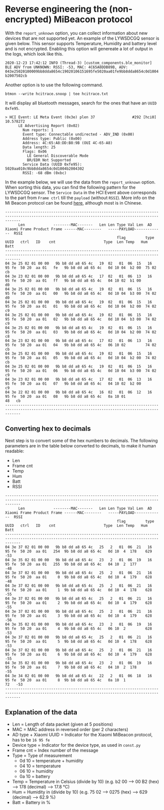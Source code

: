 # Reverse engineering the (non-encrypted) MiBeacon protocol 

With the `report_unknown` option, you can collect information about new devices that are not supported yet. An example of the LYWSDCGQ sensor is given below. This sensor supports Temperature, Humidity and battery level and is not encrypted. Enabling this option will genereate a lot of output in the logs, which look like this.

`2020-12-23 17:42:12 INFO (Thread-3) [custom_components.ble_monitor] BLE ADV from UNKNOWN: RSSI: -53, MAC: 4C65A8DDB89B, ADV: 043e25020100009bb8dda8654c19020106151695fe5020aa01fe9bb8dda8654c0d1004b2007502cb`

Another option is to use the following command. 

`btmon --write hcitrace.snoop | tee hcitrace.txt`

It will display all bluetooth messages, search for the ones that have an `UUID 0xfe95`. 

```
> HCI Event: LE Meta Event (0x3e) plen 37                 #292 [hci0] 10.578272
      LE Advertising Report (0x02)
        Num reports: 1
        Event type: Connectable undirected - ADV_IND (0x00)
        Address type: Public (0x00)
        Address: 4C:65:A8:DD:B8:9B (OUI 4C-65-A8)
        Data length: 25
        Flags: 0x06
          LE General Discoverable Mode
          BR/EDR Not Supported
        Service Data (UUID 0xfe95): 5020aa010c9bb8dda8654c0d1004b2004302
        RSSI: -68 dBm (0xbc)
```

In the example below, we will use the data from the `report_unknown` option. When sorting this data, you can find the following pattern for the LYWSDCGQ sensor. The `Service Data` in the HCI Event above corresponds to the part from `Frame ctrl` till the `payload` (without `RSSI`). More info on the Mi Beacon protocol can be found [here](https://cdn.cnbj0.fds.api.mi-img.com/miio.files/commonfile_pdf_f119c8464d43526b48fb453f19f30192.pdf), although most is in Chinese. 

```
---------------------------------------------------------------------------------------------------------------------------------------------------
      Len             --------MAC-------   Len Len Type Val Len  AD  Xiaomi Frame Product Frame ------MAC--------   -----PAYLOAD-------------  RSSI
                                                   flag         type  UUID   ctrl   ID    cnt                      Type  Len Temp   Hum   Batt
---------------------------------------------------------------------------------------------------------------------------------------------------
04 3e 25 02 01 00 00   9b b8 dd a8 65 4c   19  02   01  06  15   16  95 fe  50 20  aa 01   fe   9b b8 dd a8 65 4c   0d 10 04  b2 00  75 02      cb
04 3e 23 02 01 00 00   9b b8 dd a8 65 4c   17  02   01  06  13   16  95 fe  50 20  aa 01   ff   9b b8 dd a8 65 4c   04 10 02  b1 00             d0
04 3e 25 02 01 00 00   9b b8 dd a8 65 4c   19  02   01  06  15   16  95 fe  50 20  aa 01   00   9b b8 dd a8 65 4c   0d 10 04  b3 00  74 02      d0
04 3e 25 02 01 00 00   9b b8 dd a8 65 4c   19  02   01  06  15   16  95 fe  50 20  aa 01   01   9b b8 dd a8 65 4c   0d 10 04  b2 00  74 02      c9
04 3e 25 02 01 00 00   9b b8 dd a8 65 4c   19  02   01  06  15   16  95 fe  50 20  aa 01   02   9b b8 dd a8 65 4c   0d 10 04  b3 00  74 02      c9
04 3e 25 02 01 00 00   9b b8 dd a8 65 4c   19  02   01  06  15   16  95 fe  50 20  aa 01   03   9b b8 dd a8 65 4c   0d 10 04  b2 00  74 02      c8
04 3e 23 02 01 00 00   9b b8 dd a8 65 4c   17  02   01  06  13   16  95 fe  50 20  aa 01   04   9b b8 dd a8 65 4c   06 10 02         74 02      cb
04 3e 25 02 01 00 00   9b b8 dd a8 65 4c   19  02   01  06  15   16  95 fe  50 20  aa 01   05   9b b8 dd a8 65 4c   0d 10 04  b2 00  74 02      cb
04 3e 25 02 01 00 00   9b b8 dd a8 65 4c   19  02   01  06  15   16  95 fe  50 20  aa 01   06   9b b8 dd a8 65 4c   0d 10 04  b3 00  74 02      c9
04 3e 23 02 01 00 00   9b b8 dd a8 65 4c   17  02   01  06  13   16  95 fe  50 20  aa 01   07   9b b8 dd a8 65 4c   04 10 02  b2 00             c9
04 3e 22 02 01 00 00   9b b8 dd a8 65 4c   16  02   01  06  12   16  95 fe  50 20  aa 01   08   9b b8 dd a8 65 4c   0a 10 01               48   cb
---------------------------------------------------------------------------------------------------------------------------------------------------
```

## Converting hex to decimals
Next step is to convert some of the hex numbers to decimals. The following parameters are in the table below converted to decimals, to make it human readable:

- Len
- Frame cnt
- Temp
- Hum
- Batt
- RSSI

```
---------------------------------------------------------------------------------------------------------------------------------------------------
      Len             --------MAC-------   Len Len Type Val Len  AD  Xiaomi Frame Product Frame ------MAC--------   -----PAYLOAD-------------  RSSI
                                                   flag         type  UUID   ctrl   ID    cnt                      Type  Len Temp   Hum   Batt
---------------------------------------------------------------------------------------------------------------------------------------------------
04 3e 37 02 01 00 00   9b b8 dd a8 65 4c   25   2   01  06  21   16  95 fe  50 20  aa 01   254  9b b8 dd a8 65 4c   0d 10  4  178    629       -53
04 3e 35 02 01 00 00   9b b8 dd a8 65 4c   23   2   01  06  19   16  95 fe  50 20  aa 01   255  9b b8 dd a8 65 4c   04 10  2  177              -48
04 3e 37 02 01 00 00   9b b8 dd a8 65 4c   25   2   01  06  21   16  95 fe  50 20  aa 01     0  9b b8 dd a8 65 4c   0d 10  4  179    628       -48
04 3e 37 02 01 00 00   9b b8 dd a8 65 4c   25   2   01  06  21   16  95 fe  50 20  aa 01     1  9b b8 dd a8 65 4c   0d 10  4  178    628       -55
04 3e 37 02 01 00 00   9b b8 dd a8 65 4c   25   2   01  06  21   16  95 fe  50 20  aa 01     2  9b b8 dd a8 65 4c   0d 10  4  179    628       -55
04 3e 37 02 01 00 00   9b b8 dd a8 65 4c   25   2   01  06  21   16  95 fe  50 20  aa 01     3  9b b8 dd a8 65 4c   0d 10  4  179    628       -56
04 3e 35 02 01 00 00   9b b8 dd a8 65 4c   23   2   01  06  19   16  95 fe  50 20  aa 01     4  9b b8 dd a8 65 4c   06 10  2         628       -53
04 3e 37 02 01 00 00   9b b8 dd a8 65 4c   25   2   01  06  21   16  95 fe  50 20  aa 01     5  9b b8 dd a8 65 4c   0d 10  4  178    628       -53
04 3e 37 02 01 00 00   9b b8 dd a8 65 4c   25   2   01  06  21   16  95 fe  50 20  aa 01     6  9b b8 dd a8 65 4c   0d 10  4  179    628       -55
04 3e 35 02 01 00 00   9b b8 dd a8 65 4c   23   2   01  06  19   16  95 fe  50 20  aa 01     7  9b b8 dd a8 65 4c   04 10  2  178              -55
04 3e 34 02 01 00 00   9b b8 dd a8 65 4c   22   2   01  06  18   16  95 fe  50 20  aa 01     8  9b b8 dd a8 65 4c   0a 10  1              72   -53
---------------------------------------------------------------------------------------------------------------------------------------------------
```

## Explanation of the data

- Len = Length of data packet (given at 5 positions)
- MAC = MAC address in reversed order (per 2 characters)
- AD type + Xiaomi UUID = Indicator for the Xiaomi MiBeacon protocol, has to be `16 95 fe`
- Device type = Indicator for the device type, as used in `const.py`
- Frame cnt = Index number of the message
- Type = Type of measurement
  - 0d 10 = temperature + humidity
  - 04 10 = temperature
  - 06 10 = humidity
  - 0a 10 = battery
- Temp = Temperature in Celsius (divide by 10) (e.g. b2 00 --> 00 B2 (hex) --> 178 (decimal) --> 17.8 °C)
- Hum = Humidity in (divide by 10) (e.g. 75 02 --> 0275 (hex) --> 629 (decimal) --> 62.9 %)
- Batt = Battery in %
